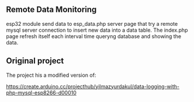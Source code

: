## Remote Data Monitoring

esp32 module send data to esp_data.php server page that try a remote mysql server connection to insert new data into a data table. The index.php page refresh itself each 
interval time queryng database and showing the data. 

## Original project

The project his a modified version of:

https://create.arduino.cc/projecthub/yilmazyurdakul/data-logging-with-php-mysql-esp8266-d00010
